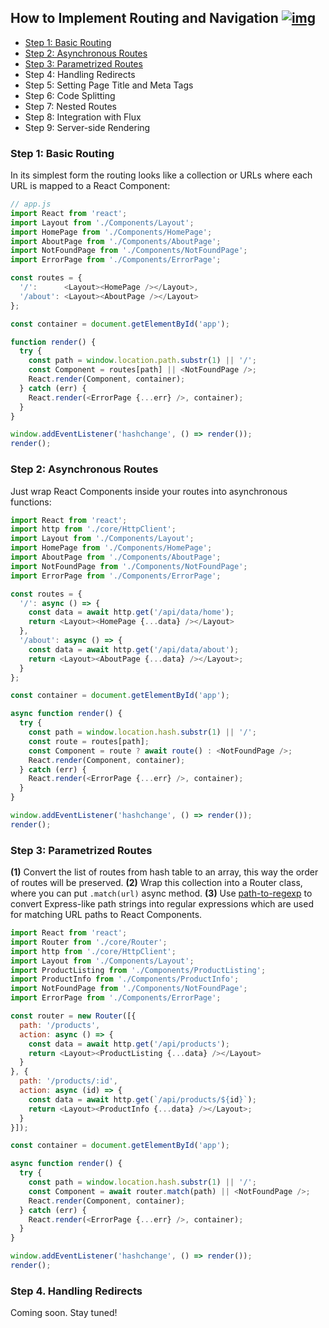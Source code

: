 ## How to Implement Routing and Navigation [![img](https://img.shields.io/badge/discussion-join-green.svg?style=flat-square)](https://github.com/kriasoft/react-starter-kit/issues/116)

 * [Step 1: Basic Routing](#step-1-basic-routing)
 * [Step 2: Asynchronous Routes](#step-2-asynchronous-routes)
 * [Step 3: Parametrized Routes](#step-3-parametrized-routes)
 * Step 4: Handling Redirects
 * Step 5: Setting Page Title and Meta Tags
 * Step 6: Code Splitting
 * Step 7: Nested Routes
 * Step 8: Integration with Flux
 * Step 9: Server-side Rendering

### Step 1: Basic Routing

In its simplest form the routing looks like a collection or URLs where each URL
is mapped to a React Component:

```js
// app.js
import React from 'react';
import Layout from './Components/Layout';
import HomePage from './Components/HomePage';
import AboutPage from './Components/AboutPage';
import NotFoundPage from './Components/NotFoundPage';
import ErrorPage from './Components/ErrorPage';

const routes = {
  '/':      <Layout><HomePage /></Layout>,
  '/about': <Layout><AboutPage /></Layout>
};

const container = document.getElementById('app');

function render() {
  try {
    const path = window.location.path.substr(1) || '/';
    const Component = routes[path] || <NotFoundPage />;
    React.render(Component, container);
  } catch (err) {
    React.render(<ErrorPage {...err} />, container);
  }
}

window.addEventListener('hashchange', () => render());
render();
```

### Step 2: Asynchronous Routes

Just wrap React Components inside your routes into asynchronous functions:

```js
import React from 'react';
import http from './core/HttpClient';
import Layout from './Components/Layout';
import HomePage from './Components/HomePage';
import AboutPage from './Components/AboutPage';
import NotFoundPage from './Components/NotFoundPage';
import ErrorPage from './Components/ErrorPage';

const routes = {
  '/': async () => {
    const data = await http.get('/api/data/home');
    return <Layout><HomePage {...data} /></Layout>
  },
  '/about': async () => {
    const data = await http.get('/api/data/about');
    return <Layout><AboutPage {...data} /></Layout>;
  }
};

const container = document.getElementById('app');

async function render() {
  try {
    const path = window.location.hash.substr(1) || '/';
    const route = routes[path];
    const Component = route ? await route() : <NotFoundPage />;
    React.render(Component, container);
  } catch (err) {
    React.render(<ErrorPage {...err} />, container);
  }
}

window.addEventListener('hashchange', () => render());
render();
```

### Step 3: Parametrized Routes

**(1)** Convert the list of routes from hash table to an array, this way the
order of routes will be preserved. **(2)** Wrap this collection into a Router
class, where you can put `.match(url)` async method. **(3)** Use [path-to-regexp](https://github.com/pillarjs/path-to-regexp)
to convert Express-like path strings into regular expressions which are used
for matching URL paths to React Components.

```js
import React from 'react';
import Router from './core/Router';
import http from './core/HttpClient';
import Layout from './Components/Layout';
import ProductListing from './Components/ProductListing';
import ProductInfo from './Components/ProductInfo';
import NotFoundPage from './Components/NotFoundPage';
import ErrorPage from './Components/ErrorPage';

const router = new Router([{
  path: '/products',
  action: async () => {
    const data = await http.get('/api/products');
    return <Layout><ProductListing {...data} /></Layout>
  }
}, {
  path: '/products/:id',
  action: async (id) => {
    const data = await http.get(`/api/products/${id}`);
    return <Layout><ProductInfo {...data} /></Layout>;
  }
}]);

const container = document.getElementById('app');

async function render() {
  try {
    const path = window.location.hash.substr(1) || '/';
    const Component = await router.match(path) || <NotFoundPage />;
    React.render(Component, container);
  } catch (err) {
    React.render(<ErrorPage {...err} />, container);
  }
}

window.addEventListener('hashchange', () => render());
render();
```

### Step 4. Handling Redirects

Coming soon. Stay tuned!
